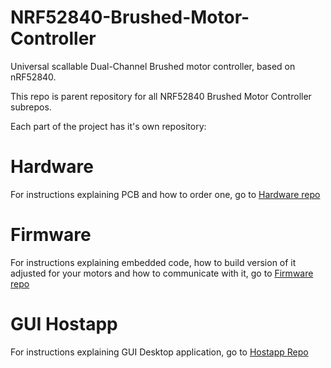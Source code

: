 # NRF52840-Brushed-Motor-Controller
Universal scallable Dual-Channel Brushed motor controller, based on nRF52840.

This repo is parent repository for all NRF52840 Brushed Motor Controller subrepos.

Each part of the project has it's own repository:

# Hardware
For instructions explaining PCB and how to order one, go to [Hardware repo](https://github.com/sikormaniak/NRF52840-Brushed-Motor-Controller-Hardware/tree/main)

# Firmware
For instructions explaining embedded code, how to build version of it adjusted for your motors and how to communicate with it, go to [Firmware repo](https://github.com/eSqadron/NRF52840-Brushed-Motor-Controller-Firmware)

# GUI Hostapp
For instructions explaining GUI Desktop application, go to [Hostapp Repo](https://github.com/eSqadron/NRF52840-Brushed-Motor-Controller-HostApp/tree/a3ade62088e226cac435763dfee505a826660728)
